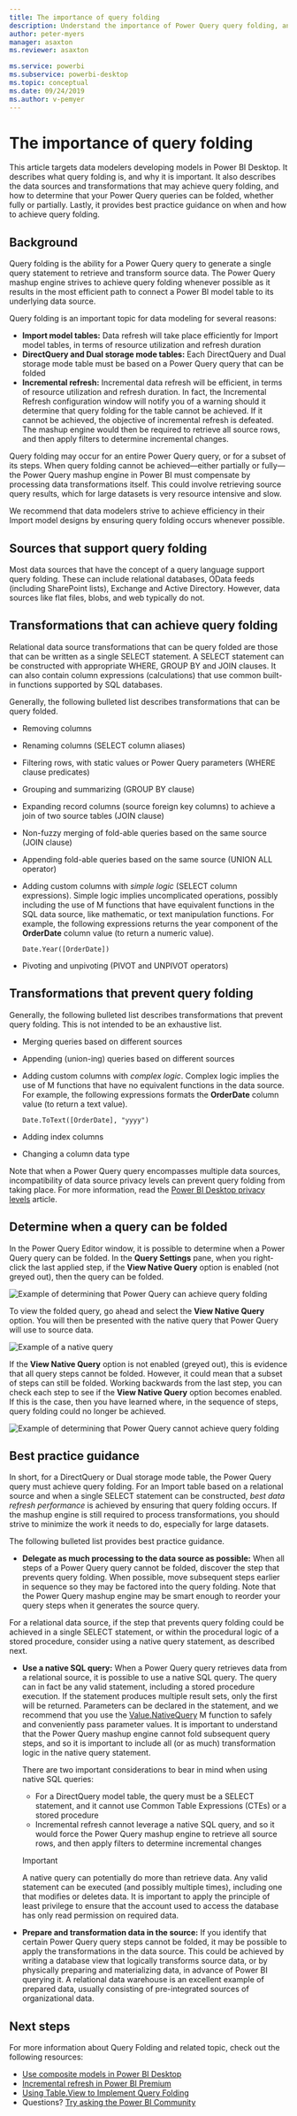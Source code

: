 ```yaml
---
title: The importance of query folding
description: Understand the importance of Power Query query folding, and how to achieve it.
author: peter-myers
manager: asaxton
ms.reviewer: asaxton

ms.service: powerbi
ms.subservice: powerbi-desktop
ms.topic: conceptual
ms.date: 09/24/2019
ms.author: v-pemyer
---
```


# The importance of query folding

This article targets data modelers developing models in Power BI Desktop. It describes what query folding is, and why it is important. It also describes the data sources and transformations that may achieve query folding, and how to determine that your Power Query queries can be folded, whether fully or partially. Lastly, it provides best practice guidance on when and how to achieve query folding.

## Background

Query folding is the ability for a Power Query query to generate a single query statement to retrieve and transform source data. The Power Query mashup engine strives to achieve query folding whenever possible as it results in the most efficient path to connect a Power BI model table to its underlying data source.

Query folding is an important topic for data modeling for several reasons:

- **Import model tables:** Data refresh will take place efficiently for Import model tables, in terms of resource utilization and refresh duration
- **DirectQuery and Dual storage mode tables:** Each DirectQuery and Dual storage mode table must be based on a Power Query query that can be folded
- **Incremental refresh:** Incremental data refresh will be efficient, in terms of resource utilization and refresh duration. In fact, the Incremental Refresh configuration window will notify you of a warning should it determine that query folding for the table cannot be achieved. If it cannot be achieved, the objective of incremental refresh is defeated. The mashup engine would then be required to retrieve all source rows, and then apply filters to determine incremental changes.

Query folding may occur for an entire Power Query query, or for a subset of its steps. When query folding cannot be achieved—either partially or fully—the Power Query mashup engine in Power BI must compensate by processing data transformations itself. This could involve retrieving source query results, which for large datasets is very resource intensive and slow.

We recommend that data modelers strive to achieve efficiency in their Import model designs by ensuring query folding occurs whenever possible.

## Sources that support query folding

Most data sources that have the concept of a query language support query folding. These can include relational databases, OData feeds (including SharePoint lists), Exchange and Active Directory. However, data sources like flat files, blobs, and web typically do not.

## Transformations that can achieve query folding

Relational data source transformations that can be query folded are those that can be written as a single SELECT statement. A SELECT statement can be constructed with appropriate WHERE, GROUP BY and JOIN clauses. It can also contain column expressions (calculations) that use common built-in functions supported by SQL databases.

Generally, the following bulleted list describes transformations that can be query folded.

- Removing columns
- Renaming columns (SELECT column aliases)
- Filtering rows, with static values or Power Query parameters (WHERE clause predicates)
- Grouping and summarizing (GROUP BY clause)
- Expanding record columns (source foreign key columns) to achieve a join of two source tables (JOIN clause)
- Non-fuzzy merging of fold-able queries based on the same source (JOIN clause)
- Appending fold-able queries based on the same source (UNION ALL operator)
- Adding custom columns with _simple logic_ (SELECT column expressions). Simple logic implies uncomplicated operations, possibly including the use of M functions that have equivalent functions in the SQL data source, like mathematic, or text manipulation functions. For example, the following expressions returns the year component of the **OrderDate** column value (to return a numeric value).

    ```powerquery-m
    Date.Year([OrderDate])
    ```

- Pivoting and unpivoting (PIVOT and UNPIVOT operators)

## Transformations that prevent query folding

Generally, the following bulleted list describes transformations that prevent query folding. This is not intended to be an exhaustive list.

- Merging queries based on different sources
- Appending (union-ing) queries based on different sources
- Adding custom columns with _complex logic_. Complex logic implies the use of M functions that have no equivalent functions in the data source. For example, the following expressions formats the **OrderDate** column value (to return a text value).

    ```powerquery-m
    Date.ToText([OrderDate], "yyyy")
    ```

- Adding index columns
- Changing a column data type

Note that when a Power Query query encompasses multiple data sources, incompatibility of data source privacy levels can prevent query folding from taking place. For more information, read the [Power BI Desktop privacy levels](../desktop-privacy-levels.md) article.

## Determine when a query can be folded

In the Power Query Editor window, it is possible to determine when a Power Query query can be folded. In the **Query Settings** pane, when you right-click the last applied step, if the **View Native Query** option is enabled (not greyed out), then the query can be folded.

![Example of determining that Power Query can achieve query folding](media/power-query-folding/query-folding-example.png)

To view the folded query, go ahead and select the **View Native Query** option. You will then be presented with the native query that Power Query will use to source data.

![Example of a native query](media/power-query-folding/native-query-example.png)

If the **View Native Query** option is not enabled (greyed out), this is evidence that all query steps cannot be folded. However, it could mean that a subset of steps can still be folded. Working backwards from the last step, you can check each step to see if the **View Native Query** option becomes enabled. If this is the case, then you have learned where, in the sequence of steps, query folding could no longer be achieved.

![Example of determining that Power Query cannot achieve query folding](media/power-query-folding/query-folding-not-example.png)

## Best practice guidance

In short, for a DirectQuery or Dual storage mode table, the Power Query query must achieve query folding. For an Import table based on a relational source and when a single SELECT statement can be constructed, _best data refresh performance_ is achieved by ensuring that query folding occurs. If the mashup engine is still required to process transformations, you should strive to minimize the work it needs to do, especially for large datasets.

The following bulleted list provides best practice guidance.

- **Delegate as much processing to the data source as possible:** When all steps of a Power Query query cannot be folded, discover the step that prevents query folding. When possible, move subsequent steps earlier in sequence so they may be factored into the query folding. Note that the Power Query mashup engine may be smart enough to reorder your query steps when it generates the source query.

For a relational data source, if the step that prevents query folding could be achieved in a single SELECT statement, or within the procedural logic of a stored procedure, consider using a native query statement, as described next.

- **Use a native SQL query:** When a Power Query query retrieves data from a relational source, it is possible to use a native SQL query. The query can in fact be any valid statement, including a stored procedure execution. If the statement produces multiple result sets, only the first will be returned. Parameters can be declared in the statement, and we recommend that you use the [Value.NativeQuery](/powerquery-m/value-nativequery) M function to safely and conveniently pass parameter values. It is important to understand that the Power Query mashup engine cannot fold subsequent query steps, and so it is important to include all (or as much) transformation logic in the native query statement.

    There are two important considerations to bear in mind when using native SQL queries:

    - For a DirectQuery model table, the query must be a SELECT statement, and it cannot use Common Table Expressions (CTEs) or a stored procedure
    - Incremental refresh cannot leverage a native SQL query, and so it would force the Power Query mashup engine to retrieve all source rows, and then apply filters to determine incremental changes

    > [!IMPORTANT]
    > A native query can potentially do more than retrieve data. Any valid statement can be executed (and possibly multiple times), including one that modifies or deletes data. It is important to apply the principle of least privilege to ensure that the account used to access the database has only read permission on required data.

- **Prepare and transformation data in the source:** If you identify that certain Power Query query steps cannot be folded, it may be possible to apply the transformations in the data source. This could be achieved by writing a database view that logically transforms source data, or by physically preparing and materializing data, in advance of Power BI querying it. A relational data warehouse is an excellent example of prepared data, usually consisting of pre-integrated sources of organizational data.

## Next steps

For more information about Query Folding and related topic, check out the following resources:

- [Use composite models in Power BI Desktop](../desktop-composite-models.md)
- [Incremental refresh in Power BI Premium](../service-premium-incremental-refresh.md)
- [Using Table.View to Implement Query Folding](/power-query/handlingqueryfolding)
- Questions? [Try asking the Power BI Community](https://community.powerbi.com/)
